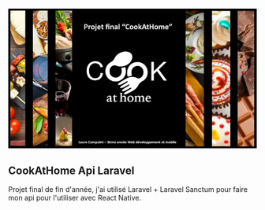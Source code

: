<p align="center" ><img src="public/images/cookathome.png" width="900"></p>



## CookAtHome Api Laravel

<p>Projet final de fin d'année, j'ai utilisé Laravel + Laravel Sanctum pour faire mon api pour l'utiliser avec React Native.</p>

